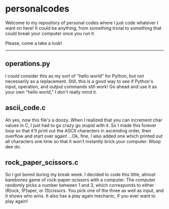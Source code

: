 # personalcodes
Welcome to my repository of personal codes where I just code whatever I want on here!
It could be anything, from something trivial to something that could break your computer once you run it.

Please, come a take a look!

-----

## operations.py
I *could* consider this as my sort of "hello world" for Python, but not necessarily as a replacement.
Still, this is a good way to see if Python's input, operation, and output commands still work!
Go ahead and use it as your own "hello world," I don't really mind it.


## ascii_code.c
Ah yes, now this file's a doozy. 
When I realized that you can increment char values in C, I just had to go crazy go stupid with it.
So I made this forever loop so that it'll print out the ASCII characters in ascending order, then overflow and start over again!
...Ok, fine, I also added one which printed out all characters one time so that it won't instantly brick your computer. Woop dee do.

## rock_paper_scissors.c
So I got bored during my break week. I decided to code this little, almost barebones game of rock-paper-scissors with a computer.
The computer randomly picks a number between 1 and 3, which corresponds to either (R)ock, (P)aper, or (S)cissors.
You pick one of the three as well as input, and it shows who wins. It also has a play again mechanic, if you ever want to play again!

